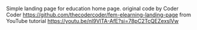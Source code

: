 Simple landing page for education home page.
original code by Coder Coder https://github.com/thecodercoder/fem-elearning-landing-page
from YouTube tutorial https://youtu.be/nl9VlTA-AfE?si=78pC2TcQEZexslVw
